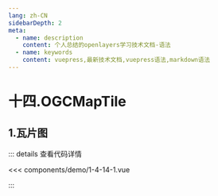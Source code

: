 ```yaml
---
lang: zh-CN
sidebarDepth: 2
meta:
  - name: description
    content: 个人总结的openlayers学习技术文档-语法
  - name: keywords
    content: vuepress,最新技术文档,vuepress语法,markdown语法
---
```


# 十四.OGCMapTile

## 1.瓦片图


  <Container url="https://zhoubichuan.com/resume/demo/?type=openlayers&name=1-4-14-1.vue" />

::: details 查看代码详情

<<< components/demo/1-4-14-1.vue

:::
